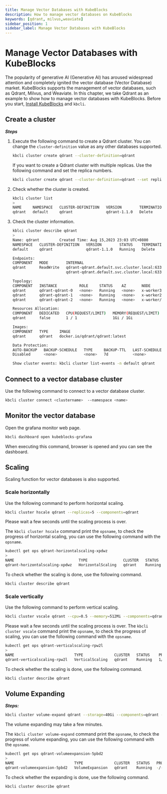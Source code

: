 ```yaml
---
title: Manage Vector Databases with KubeBlocks
description: How to manage vector databases on KubeBlocks
keywords: [qdrant, milvus,weaviate]
sidebar_position: 1
sidebar_label: Manage Vector Databases with KubeBlocks
---
```

# Manage Vector Databases with KubeBlocks

The popularity of generative AI (Generative AI) has aroused widespread attention and completely ignited the vector database (Vector Database) market. KubeBlocks supports the management of vector databases, such as Qdrant, Milvus, and Weaviate.
In this chapter, we take Qdrant as an example to show how to manage vector databases with KubeBlocks.
Before you start, [Install KubeBlocks](./../installation/install-with-helm/) and `kbcli`.

## Create a cluster

***Steps***

1. Execute the following command to create a Qdrant cluster. You can change the `cluster-definition` value as any other databases supported.

   ```bash
   kbcli cluster create qdrant --cluster-definition=qdrant
   ```

   If you want to create a Qdrant cluster with multiple replicas. Use the following command and set the replica numbers.

   ```bash
   kbcli cluster create qdrant --cluster-definition=qdrant --set replicas=3
   ```

2. Check whether the cluster is created.

   ```bash
   kbcli cluster list
   >
   NAME     NAMESPACE   CLUSTER-DEFINITION   VERSION        TERMINATION-POLICY   STATUS    CREATED-TIME
   qdrant   default     qdrant               qdrant-1.1.0   Delete               Running   Aug 15,2023 23:03 UTC+0800
   ```

3. Check the cluster information.

   ```bash
   kblci cluster describe qdrant
   >
   Name: qdrant         Created Time: Aug 15,2023 23:03 UTC+0800
   NAMESPACE   CLUSTER-DEFINITION   VERSION        STATUS    TERMINATION-POLICY
   default     qdrant               qdrant-1.1.0   Running   Delete

   Endpoints:
   COMPONENT   MODE        INTERNAL                                       EXTERNAL
   qdrant      ReadWrite   qdrant-qdrant.default.svc.cluster.local:6333   <none>
                           qdrant-qdrant.default.svc.cluster.local:6334

   Topology:
   COMPONENT   INSTANCE          ROLE     STATUS    AZ       NODE                   CREATED-TIME
   qdrant      qdrant-qdrant-0   <none>   Running   <none>   x-worker3/172.20.0.3   Aug 15,2023 23:03 UTC+0800
   qdrant      qdrant-qdrant-1   <none>   Running   <none>   x-worker2/172.20.0.5   Aug 15,2023 23:03 UTC+0800
   qdrant      qdrant-qdrant-2   <none>   Running   <none>   x-worker/172.20.0.2    Aug 15,2023 23:04 UTC+0800

   Resources Allocation:
   COMPONENT   DEDICATED   CPU(REQUEST/LIMIT)   MEMORY(REQUEST/LIMIT)   STORAGE-SIZE   STORAGE-CLASS
   qdrant      false       1 / 1                1Gi / 1Gi               data:20Gi      standard

   Images:
   COMPONENT   TYPE     IMAGE
   qdrant      qdrant   docker.io/qdrant/qdrant:latest

   Data Protection:
   AUTO-BACKUP   BACKUP-SCHEDULE   TYPE     BACKUP-TTL   LAST-SCHEDULE   RECOVERABLE-TIME
   Disabled      <none>            <none>   7d           <none>          <none>

   Show cluster events: kbcli cluster list-events -n default qdrant
   ```

## Connect to a vector database cluster

Use the following command to connect to a vector database cluster.

```bash
kbcli cluster connect <clustername>  --namespace <name>
```

## Monitor the vector database

Open the grafana monitor web page.

```bash
kbcli dashboard open kubeblocks-grafana
```

When executing this command, browser is opened and you can see the dashboard.

## Scaling

Scaling function for vector databases is also supported.

### Scale horizontally

Use the following command to perform horizontal scaling.

```bash
kbcli cluster hscale qdrant --replicas=5 --components=qdrant
```

Please wait a few seconds until the scaling process is over.

The `kbcli cluster hscale` command print the `opsname`, to check the progress of horizontal scaling, you can use the following command with the `opsname`.

```bash
kubectl get ops qdrant-horizontalscaling-xpdwz
>
NAME                             TYPE                CLUSTER   STATUS    PROGRESS   AGE
qdrant-horizontalscaling-xpdwz   HorizontalScaling   qdrant    Running   0/2        16s
```

To check whether the scaling is done, use the following command.

```bash
kbcli cluster describe qdrant
```

### Scale vertically

Use the following command to perform vertical scaling.

```bash
kbcli cluster vscale qdrant --cpu=0.5 --memory=512Mi --components=qdrant 
```

Please wait a few seconds until the scaling process is over.
The `kbcli cluster vscale` command print the `opsname`, to check the progress of scaling, you can use the following command with the `opsname`.

```bash
kubectl get ops qdrant-verticalscaling-rpw2l
>
NAME                           TYPE              CLUSTER   STATUS    PROGRESS   AGE
qdrant-verticalscaling-rpw2l   VerticalScaling   qdrant    Running   1/5        44s
```

To check whether the scaling is done, use the following command.

```bash
kbcli cluster describe qdrant
```

## Volume Expanding

***Steps:***

```bash
kbcli cluster volume-expand qdrant --storage=40Gi --components=qdrant -t data
```

The volume expanding may take a few minutes.

The `kbcli cluster volume-expand` command print the `opsname`, to check the progress of volume expanding, you can use the following command with the `opsname`.

```bash
kubectl get ops qdrant-volumeexpansion-5pbd2
>
NAME                           TYPE              CLUSTER   STATUS   PROGRESS   AGE
qdrant-volumeexpansion-5pbd2   VolumeExpansion   qdrant    Running  -/-        67s
```

To check whether the expanding is done, use the following command.

```bash
kbcli cluster describe qdrant
```

